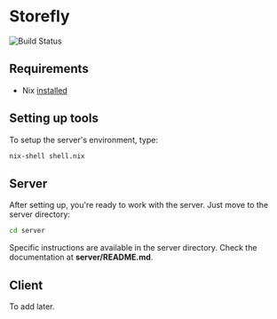 # Storefly

![Build Status](https://github.com/zayez/storefly/workflows/Test/badge.svg)

## Requirements

- Nix [installed](https://nixos.org/download.html)

## Setting up tools

To setup the server's environment, type:

```bash
nix-shell shell.nix
```

## Server

After setting up, you're ready to work with the server. Just move to the server directory:

```bash
cd server
```

Specific instructions are available in the server directory. Check the documentation at **server/README.md**.

## Client

To add later.
